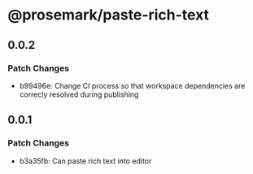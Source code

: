 # @prosemark/paste-rich-text

## 0.0.2

### Patch Changes

- b99496e: Change CI process so that workspace dependencies are correcly resolved during publishing

## 0.0.1

### Patch Changes

- b3a35fb: Can paste rich text into editor
